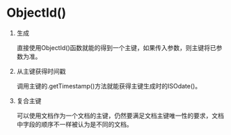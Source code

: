# ObjectId()

1. 生成
   
   直接使用ObjectId()函数就能的得到一个主键，如果传入参数，则主键将已参数为准。

2. 从主键获得时间戳
   
   调用主键的.getTimestamp()方法就能获得主键生成时的ISOdate()。

3. 复合主键
   
   可以使用文档作为一个文档的主键，仍然要满足文档主键唯一性的要求，文档中字段的顺序不一样被认为是不同的文档。
